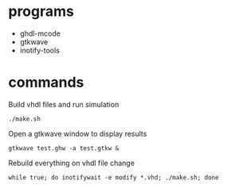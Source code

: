 # programs

* ghdl-mcode
* gtkwave
* inotify-tools

# commands

Build vhdl files and run simulation
```
./make.sh
```

Open a gtkwave window to display results
```
gtkwave test.ghw -a test.gtkw &
```

Rebuild everything on vhdl file change
```
while true; do inotifywait -e modify *.vhd; ./make.sh; done
```
